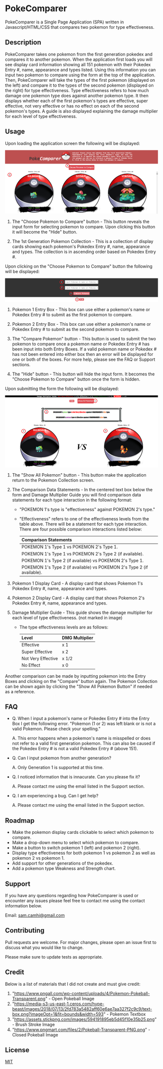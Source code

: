 # PokeComparer

PokeComparer is a Single Page Application (SPA) written in Javascript/HTML/CSS that compares two pokemon for type effectiveness.

## Description

PokeComparer takes one pokemon from the first generation pokedex and compares it to another pokemon. When the application first loads you will see display card information showing all 151 pokemon with their Pokedex Entry #, name, appearance and types listed. Using this information you can input two pokemon to compare using the form at the top of the application. Then, PokeComparer will take the types of the first pokemon (displayed on the left) and compare it to the types of the second pokemon (displayed on the right) for type effectiveness. Type effectiveness refers to how much damage one pokemon type does against another pokemon type. It then displays whether each of the first pokemon's types are effective, super effective, not very effective or has no effect on each of the second pokemon's types. A guide is also displayed explaining the damage multiplier for each level of type effectiveness. 

## Usage

Upon loading the application screen the following will be displayed:

![PokeCompare Homescreen](pokecomparehome.png)

1. The "Choose Pokemon to Compare" button - This button reveals the input form for selecting pokemon to compare. Upon clicking this button it will become the "Hide" button.

2. The 1st Generation Pokemon Collection - This is a collection of display cards showing each pokemon's Pokedex Entry #, name, appearance and types. The collection is in ascending order based on Pokedex Entry #.

Upon clicking on the "Choose Pokemon to Compare" button the following will be displayed:

![Comparison Form](pokeform.png)

1. Pokemon 1 Entry Box - This box can use either a pokemon's name or Pokedex Entry # to submit as the first pokemon to compare.

2. Pokemon 2 Entry Box - This box can use either a pokemon's name or Pokedex Entry # to submit as the second pokemon to compare.

3. The "Compare Pokemon" button - This button is used to submit the two pokemon to compare once a pokemon name or Pokedex Entry # has been input into both Entry Boxes. If a valid pokemon name or Pokedex # has not been entered into either box then an error will be displayed for one or both of the boxes. For more help, please see the FAQ or Support sections.

4. The "Hide" button - This button will hide the input form. It becomes the "Choose Pokemon to Compare" button once the form is hidden.

Upon submitting the form the following will be displayed:

![Comparison View](comparisondata.png)

1. The "Show All Pokemon" button - This button make the application return to the Pokemon Collection screen.

2. The Comparison Data Statements - In the centered text box below the form and Damage Multiplier Guide you will find comparison data statements for each type interaction in the following format:

    - "POKEMON 1's type is "effectiveness" against POKEMON 2's type."

    - "Effectiveness" refers to one of the effectiveness levels from the table above. There will be a statement for each type interaction. There are four possible comparison interactions listed below:

        | Comparison Statements                                                                        |
        | ----------------------------------------------------------------------- |
        | POKEMON 1's Type 1 vs POKEMON 2's Type 1.                               |
        | POKEMON 1's Type 1 vs POKEMON 2's Type 2 (if available).                |
        | POKEMON 1's Type 2 (if available) vs POKEMON 2's Type 1.                |
        | POKEMON 1's Type 2 (if available) vs POKEMON 2's Type 2 (if available). |

3. Pokemon 1 Display Card - A display card that shows Pokemon 1's Pokedex Entry #, name, appearance and types.

4. Pokemon 2 Display Card - A display card that shows Pokemon 2's Pokedex Entry #, name, appearance and types.

5. Damage Multiplier Guide - This guide shows the damage multiplier for each level of type effectiveness. (not marked in image)
    - The type effectiveness levels are as follows:

        | Level              | DMG Multiplier  |
        | ------------------ | --------------- |
        | Effective          | x 1             |
        | Super Effective    | x 2             |
        | Not Very Effective | x 1/2           |
        | No Effect          | x 0             |   

Another comparison can be made by inputting pokemon into the Entry Boxes and clicking on the "Compare" button again. The Pokemon Collection can be shown again by clicking the "Show All Pokemon Button" if needed as a reference.

## FAQ

- Q. When I input a pokemon's name or Pokedex Entry # into the Entry Box I get the following error. "Pokemon (1 or 2) was left blank or is not a valid Pokemon. Please check your spelling."

    A. This error happens when a pokemon's name is misspelled or does not refer to a valid first generation pokemon. This can also be caused if the Pokedex Entry # is not a valid Pokedex Entry # (above 151).

- Q. Can I input pokemon from another generation?

    A. Only Generation 1 is supported at this time.

- Q. I noticed information that is innacurate. Can you please fix it?

    A. Please contact me using the email listed in the Support section.

- Q. I am experiencing a bug. Can I get help?

    A. Please contact me using the email listed in the Support section.

## Roadmap

- Make the pokemon display cards clickable to select which pokemon to compare.
- Make a drop-down menu to select which pokemon to compare.
- Make a button to switch pokemon 1 (left) and pokemon 2 (right).
- Display type effectiveness for both pokemon 1 vs pokemon 2 as well as pokemon 2 vs pokemon 1.
- Add support for other generations of the pokedex.
- Add a pokemon type Weakness and Strength chart.

## Support

If you have any questions regarding how PokeComparer is used or encounter any issues please feel free to contact me using the contact information below.

Email: sam.camhi@gmail.com
## Contributing

Pull requests are welcome. For major changes, please open an issue first
to discuss what you would like to change.

Please make sure to update tests as appropriate.

## Credit

Below is a list of materials that I did not create and must give credit:

1. "https://www.pngall.com/wp-content/uploads/4/Pokemon-Pokeball-Transparent.png" - Open Pokeball Image
2. "https://media-s3-us-east-1.ceros.com/hype-beast/images/2018/07/13/2fd783a5482aff60e6ae7aa327f2c9c9/text-box.png?imageOpt=1&fit=bounds&width=593" - Pokemon Textbox
3. "https://assets.stickpng.com/images/594191895eb5d45f10e35b25.png" - Brush Stroke Image
4. "https://www.pngmart.com/files/2/Pokeball-Transparent-PNG.png" - Closed Pokeball Image

## License

[MIT](https://choosealicense.com/licenses/mit/)